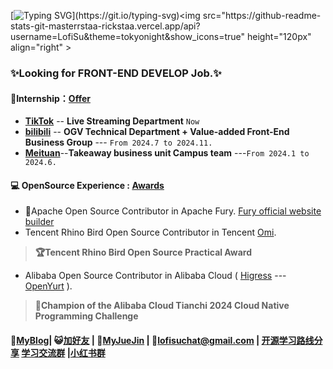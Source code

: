 [![Typing SVG](https://readme-typing-svg.herokuapp.com?font=Fira+Code&pause=1000&random=false&width=435&lines=Hi👋+I+am+Su+😊+Apache+Contributor+%F0%9F%91%8B;👩🏻‍💻+Major+in+Software+Engineering.+✨%F0%9F%91%8B;Open+Source+Enthusiast✨.)](https://git.io/typing-svg)<img src="https://github-readme-stats-git-masterrstaa-rickstaa.vercel.app/api?username=LofiSu&theme=tokyonight&show_icons=true" height="120px" align="right" >
### **✨Looking for FRONT-END DEVELOP Job.✨** 
#### **🌱Internship**：[**Offer**](https://github.com/LofiSu/LofiSu/blob/main/offer.md) 
- [**TikTok**](https://www.douyin.com/) -- **Live Streaming Department**  `Now` 
- [**bilibili**](https://www.bilibili.com/) -- **OGV Technical Department + Value-added Front-End Business Group**  --- `From 2024.7 to 2024.11.`
- [**Meituan**](https://www.meituan.com/)--**Takeaway business unit Campus team** ---`From 2024.1 to 2024.6.`
#### **💻 OpenSource Experience :** [**Awards**](https://github.com/LofiSu/LofiSu/blob/main/Awards.md) 
- 🌟Apache Open Source Contributor in Apache Fury. [Fury official website builder](https://fury.apache.org/)
- Tencent Rhino Bird Open Source Contributor in Tencent [Omi](https://omi.cdn-go.cn/home/latest/).
>**🏆Tencent Rhino Bird Open Source Practical Award**
- Alibaba Open Source Contributor in Alibaba Cloud ( [Higress](https://higress.cn/) --- [OpenYurt](https://openyurt.io/) ).
>**🏅Champion of the Alibaba Cloud Tianchi 2024 Cloud Native Programming Challenge**

#### 💬[**MyBlog**](https://www.lofisu.chat/)| 😺[加好友](https://github.com/LofiSu/myBlog?tab=readme-ov-file#%E5%8F%8B%E6%83%85%E9%93%BE%E6%8E%A5) | 🎯[MyJueJin](https://juejin.cn/user/2351234356882624) | 📮lofisuchat@gmail.com | [开源学习路线分享](https://github.com/LofiSu/LofiSu/blob/main/OpenSource.md)  [学习交流群](https://github.com/LofiSu/LofiSu/blob/main/qr.md) |[小红书群](https://github.com/LofiSu/LofiSu/blob/main/vx.md)
<!---
LofiSu/LofiSu is a ✨ special ✨ repository because its `README.md` (this file) appears on your GitHub profile.
You can click the Preview link to take a look at your changes.
--->
